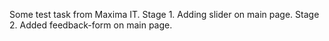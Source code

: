 Some test task from Maxima IT.
Stage 1. Adding slider on main page.
Stage 2. Added feedback-form on main page.
